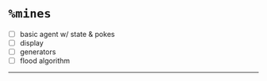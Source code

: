 #   `%mines`

- [ ] basic agent w/ state & pokes
- [ ] display
- [ ] generators
- [ ] flood algorithm

---
